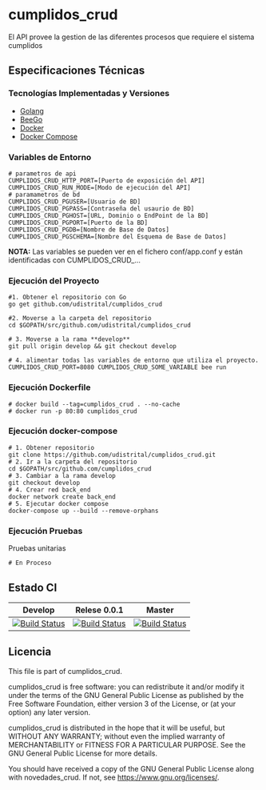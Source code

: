 # cumplidos_crud

El API provee la gestion de las diferentes procesos que requiere el sistema cumplidos


## Especificaciones Técnicas

### Tecnologías Implementadas y Versiones
* [Golang](https://github.com/udistrital/introduccion_oas/blob/master/instalacion_de_herramientas/golang.md)
* [BeeGo](https://github.com/udistrital/introduccion_oas/blob/master/instalacion_de_herramientas/beego.md)
* [Docker](https://docs.docker.com/engine/install/ubuntu/)
* [Docker Compose](https://docs.docker.com/compose/)

### Variables de Entorno
```shell
# parametros de api
CUMPLIDOS_CRUD_HTTP_PORT=[Puerto de exposición del API]
CUMPLIDOS_CRUD_RUN_MODE=[Modo de ejecución del API]
# paramametros de bd
CUMPLIDOS_CRUD_PGUSER=[Usuario de BD]
CUMPLIDOS_CRUD_PGPASS=[Contraseña del usaurio de BD]
CUMPLIDOS_CRUD_PGHOST=[URL, Dominio o EndPoint de la BD]
CUMPLIDOS_CRUD_PGPORT=[Puerto de la BD]
CUMPLIDOS_CRUD_PGDB=[Nombre de Base de Datos]
CUMPLIDOS_CRUD_PGSCHEMA=[Nombre del Esquema de Base de Datos]
```
**NOTA:** Las variables se pueden ver en el fichero conf/app.conf y están identificadas con CUMPLIDOS_CRUD_...

### Ejecución del Proyecto
```shell
#1. Obtener el repositorio con Go
go get github.com/udistrital/cumplidos_crud

#2. Moverse a la carpeta del repositorio
cd $GOPATH/src/github.com/udistrital/cumplidos_crud

# 3. Moverse a la rama **develop**
git pull origin develop && git checkout develop

# 4. alimentar todas las variables de entorno que utiliza el proyecto.
CUMPLIDOS_CRUD_PORT=8080 CUMPLIDOS_CRUD_SOME_VARIABLE bee run
```

### Ejecución Dockerfile
```shell
# docker build --tag=cumplidos_crud . --no-cache
# docker run -p 80:80 cumplidos_crud
```

### Ejecución docker-compose
```shell
# 1. Obtener repositorio
git clone https://github.com/udistrital/cumplidos_crud.git
# 2. Ir a la carpeta del repositorio
cd $GOPATH/src/github.com/cumplidos_crud
# 3. Cambiar a la rama develop
git checkout develop
# 4. Crear red back_end
docker network create back_end
# 5. Ejecutar docker compose
docker-compose up --build --remove-orphans
```

### Ejecución Pruebas

Pruebas unitarias
```shell
# En Proceso
```
## Estado CI

| Develop | Relese 0.0.1 | Master |
| -- | -- | -- |
| [![Build Status](https://hubci.portaloas.udistrital.edu.co/api/badges/udistrital/cumplidos_crud/status.svg?ref=refs/heads/develop)](https://hubci.portaloas.udistrital.edu.co/udistrital/cumplidos_crud) | [![Build Status](https://hubci.portaloas.udistrital.edu.co/api/badges/udistrital/cumplidos_crud/status.svg?ref=refs/heads/release/0.0.1)](https://hubci.portaloas.udistrital.edu.co/udistrital/cumplidos_crud) | [![Build Status](https://hubci.portaloas.udistrital.edu.co/api/badges/udistrital/cumplidos_crud/status.svg)](https://hubci.portaloas.udistrital.edu.co/udistrital/cumplidos_crud) |


## Licencia

This file is part of cumplidos_crud.

cumplidos_crud is free software: you can redistribute it and/or modify it under the terms of the GNU General Public License as published by the Free Software Foundation, either version 3 of the License, or (at your option) any later version.

cumplidos_crud is distributed in the hope that it will be useful, but WITHOUT ANY WARRANTY; without even the implied warranty of MERCHANTABILITY or FITNESS FOR A PARTICULAR PURPOSE. See the GNU General Public License for more details.

You should have received a copy of the GNU General Public License along with novedades_crud. If not, see https://www.gnu.org/licenses/.
